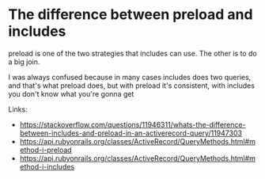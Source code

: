 # The difference between preload and includes

preload is one of the two strategies that includes can use. The other is to do
a big join.

I was always confused because in many cases includes does two queries, and
that's what preload does, but with preload it's consistent, with includes you
don't know what you're gonna get

Links:

- https://stackoverflow.com/questions/11946311/whats-the-difference-between-includes-and-preload-in-an-activerecord-query/11947303
- https://api.rubyonrails.org/classes/ActiveRecord/QueryMethods.html#method-i-preload
- https://api.rubyonrails.org/classes/ActiveRecord/QueryMethods.html#method-i-includes
